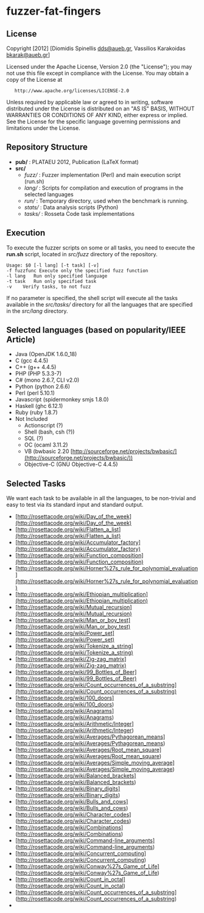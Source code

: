 fuzzer-fat-fingers
==================

License
-------

 Copyright [2012] [Diomidis Spinellis <dds@aueb.gr>, Vassilios Karakoidas <bkarak@aueb.gr>]

   Licensed under the Apache License, Version 2.0 (the "License");
   you may not use this file except in compliance with the License.
   You may obtain a copy of the License at

       http://www.apache.org/licenses/LICENSE-2.0

   Unless required by applicable law or agreed to in writing, software
   distributed under the License is distributed on an "AS IS" BASIS,
   WITHOUT WARRANTIES OR CONDITIONS OF ANY KIND, either express or implied.
   See the License for the specific language governing permissions and
   limitations under the License.

Repository Structure
--------------------

* **pub/** : PLATAEU 2012, Publication (LaTeX format)
* **src/**
  * _fuzz/_ : Fuzzer implementation (Perl) and main execution script (run.sh)
  * _lang/_ : Scripts for compilation and execution of programs in the selected languages
  * _run/_ : Temporary directory, used when the benchmark is running.
  * _stats/_ : Data analysis scripts (Python)
  * _tasks/_ : Rosseta Code task implementations

Execution
---------

To execute the fuzzer scripts on some or all tasks, you need to execute the **run.sh** script, located in 
_src/fuzz_ directory of the repository.

    Usage: $0 [-l lang] [-t task] [-v]
    -f fuzzfunc Execute only the specified fuzz function
    -l lang   Run only specified language
    -t task   Run only specified task
    -v    Verify tasks, to not fuzz

If no parameter is specified, the shell script will execute all the tasks available in the _src/tasks/_ directory for all the languages that are specified in the _src/lang_ directory.

Selected languages (based on popularity/IEEE Article)
-----------------------------------------------------

* Java (OpenJDK 1.6.0_18)
* C (gcc 4.4.5)
* C++ (g++ 4.4.5)
* PHP (PHP 5.3.3-7)
* C# (mono 2.6.7, CLI v2.0)
* Python (python 2.6.6)
* Perl (perl 5.10.1)
* Javascript (spidermonkey smjs 1.8.0)
* Haskell (ghc 6.12.1)
* Ruby (ruby 1.8.7)
* Not Included
  * Actionscript (?)
  * Shell (bash, csh (?))
  * SQL (?)
  * OC (ocaml 3.11.2)
  * VB (bwbasic 2.20 [http://sourceforge.net/projects/bwbasic/](http://sourceforge.net/projects/bwbasic/))
  * Objective-C (GNU Objective-C 4.4.5)

Selected Tasks
--------------
We want each task to be available in all the languages, to be non-trivial and easy to test via its standard input and standard output.

* [http://rosettacode.org/wiki/Day_of_the_week](http://rosettacode.org/wiki/Day_of_the_week)
* [http://rosettacode.org/wiki/Flatten_a_list](http://rosettacode.org/wiki/Flatten_a_list)
* [http://rosettacode.org/wiki/Accumulator_factory](http://rosettacode.org/wiki/Accumulator_factory)
* [http://rosettacode.org/wiki/Function_composition](http://rosettacode.org/wiki/Function_composition)
* [http://rosettacode.org/wiki/Horner%27s_rule_for_polynomial_evaluation](http://rosettacode.org/wiki/Horner%27s_rule_for_polynomial_evaluation)
* [http://rosettacode.org/wiki/Ethiopian_multiplication](http://rosettacode.org/wiki/Ethiopian_multiplication)
* [http://rosettacode.org/wiki/Mutual_recursion](http://rosettacode.org/wiki/Mutual_recursion)
* [http://rosettacode.org/wiki/Man_or_boy_test](http://rosettacode.org/wiki/Man_or_boy_test)
* [http://rosettacode.org/wiki/Power_set](http://rosettacode.org/wiki/Power_set)
* [http://rosettacode.org/wiki/Tokenize_a_string](http://rosettacode.org/wiki/Tokenize_a_string)
* [http://rosettacode.org/wiki/Zig-zag_matrix](http://rosettacode.org/wiki/Zig-zag_matrix)
* [http://rosettacode.org/wiki/99_Bottles_of_Beer](http://rosettacode.org/wiki/99_Bottles_of_Beer)
* [http://rosettacode.org/wiki/Count_occurrences_of_a_substring](http://rosettacode.org/wiki/Count_occurrences_of_a_substring)
* [http://rosettacode.org/wiki/100_doors] (http://rosettacode.org/wiki/100_doors)
* [http://rosettacode.org/wiki/Anagrams] (http://rosettacode.org/wiki/Anagrams)
* [http://rosettacode.org/wiki/Arithmetic/Integer] (http://rosettacode.org/wiki/Arithmetic/Integer)
* [http://rosettacode.org/wiki/Averages/Pythagorean_means] (http://rosettacode.org/wiki/Averages/Pythagorean_means)
* [http://rosettacode.org/wiki/Averages/Root_mean_square] (http://rosettacode.org/wiki/Averages/Root_mean_square)
* [http://rosettacode.org/wiki/Averages/Simple_moving_average] (http://rosettacode.org/wiki/Averages/Simple_moving_average)
* [http://rosettacode.org/wiki/Balanced_brackets] (http://rosettacode.org/wiki/Balanced_brackets)
* [http://rosettacode.org/wiki/Binary_digits] (http://rosettacode.org/wiki/Binary_digits)
* [http://rosettacode.org/wiki/Bulls_and_cows] (http://rosettacode.org/wiki/Bulls_and_cows)
* [http://rosettacode.org/wiki/Character_codes] (http://rosettacode.org/wiki/Character_codes)
* [http://rosettacode.org/wiki/Combinations] (http://rosettacode.org/wiki/Combinations)
* [http://rosettacode.org/wiki/Command-line_arguments] (http://rosettacode.org/wiki/Command-line_arguments)
* [http://rosettacode.org/wiki/Concurrent_computing] (http://rosettacode.org/wiki/Concurrent_computing)
* [http://rosettacode.org/wiki/Conway%27s_Game_of_Life] (http://rosettacode.org/wiki/Conway%27s_Game_of_Life)
* [http://rosettacode.org/wiki/Count_in_octal] (http://rosettacode.org/wiki/Count_in_octal)
* [http://rosettacode.org/wiki/Count_occurrences_of_a_substring] (http://rosettacode.org/wiki/Count_occurrences_of_a_substring)
* 